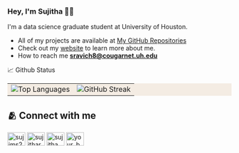 ### Hey, I'm Sujitha 👋🏽  

I'm a data science graduate student at University of Houston.

- All of my projects are available at [My GitHub Repositories](https://github.com/sujims22?tab=repositories)
- Check out my [website](https://sujims22.github.io/sujitharavichandran/) to learn more about me.
- How to reach me **sravich8@cougarnet.uh.edu**

:chart_with_upwards_trend: Github Status

<div align="center" style="background-color:#F4ECE3;">
  <table>
    <tr>
      <td>
        <img src="https://github-readme-stats.vercel.app/api/top-langs/?username=sujims22&layout=compact&bg_color=F4ECE3&title_color=6B8E23&text_color=000000" alt="Top Languages" />
      </td>
      <td>
        <img src="https://github-readme-streak-stats.herokuapp.com/?user=sujims22&background=F4ECE3&stroke=000000&ring=6B8E23&fire=6B8E23&currStreakNum=000000&sideNums=000000&currStreakLabel=6B8E23&sideLabels=6B8E23" alt="GitHub Streak" />
      </td>
    </tr>
  </table>
</div>


## 🫂 Connect with me 
<p align="left">
<a href="https://twitter.com/sujitharav78067" target="blank"><img align="center" src="https://raw.githubusercontent.com/rahuldkjain/github-profile-readme-generator/master/src/images/icons/Social/twitter.svg" alt="sujims22" height="30" width="40" /></a>
<a href="https://www.linkedin.com/in/sujitharavichandran" target="blank"><img align="center" src="https://raw.githubusercontent.com/rahuldkjain/github-profile-readme-generator/master/src/images/icons/Social/linked-in-alt.svg" alt="sujitharavichandran" height="30" width="40" /></a>
<a href="https://www.instagram.com/sujitha._.ravichandran/" target="blank"><img align="center" src="https://raw.githubusercontent.com/rahuldkjain/github-profile-readme-generator/master/src/images/icons/Social/instagram.svg" alt="sujitha" height="30" width="40" /></a>
<a href="https://www.buymeacoffee.com/sujithams2s" target="blank">
    <img align="center" src="https://www.buymeacoffee.com/assets/img/guidelines/download-assets-sm-2.svg" alt="your_buymeacoffee_username" height="30" width="40" />
</a>
</p>







